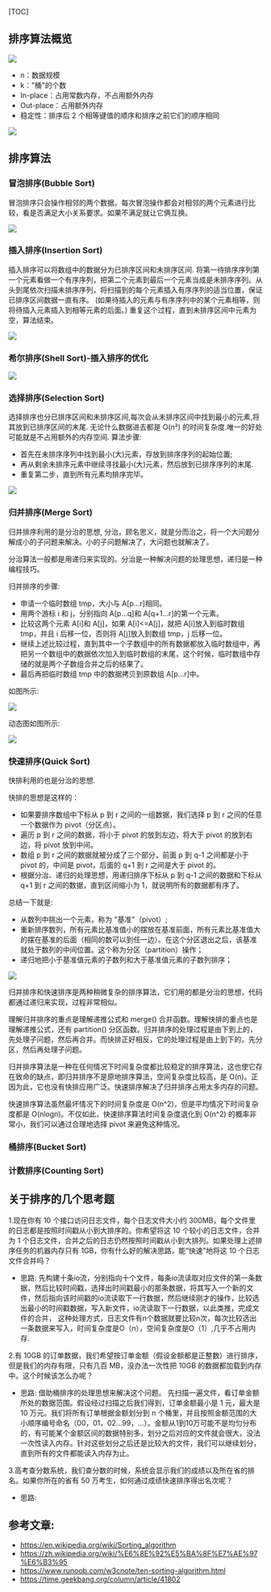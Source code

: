 [TOC]

## 排序算法概览

![](img/sort.png)

- n：数据规模
- k："桶"的个数
- In-place：占用常数内存，不占用额外内存
- Out-place：占用额外内存
- 稳定性：排序后 2 个相等键值的顺序和排序之前它们的顺序相同

![](img/generalize.png)

## 排序算法

### 冒泡排序(Bubble Sort)
冒泡排序只会操作相邻的两个数据。每次冒泡操作都会对相邻的两个元素进行比较，看是否满足大小关系要求。如果不满足就让它俩互换。

![](img/bubbleSort.gif)

### 插入排序(Insertion Sort)
插入排序可以将数组中的数据分为已排序区间和未排序区间. 将第一待排序序列第一个元素看做一个有序序列，把第二个元素到最后一个元素当成是未排序序列。从头到尾依次扫描未排序序列，将扫描到的每个元素插入有序序列的适当位置，保证已排序区间数据一直有序。
(如果待插入的元素与有序序列中的某个元素相等，则将待插入元素插入到相等元素的后面。) 重复这个过程，直到未排序区间中元素为空，算法结束。

![](img/insertionSort.gif)

### 希尔排序(Shell Sort)-插入排序的优化
![](img/shellSort.gif)

### 选择排序(Selection Sort)
选择排序也分已排序区间和未排序区间,每次会从未排序区间中找到最小的元素,将其放到已排序区间的末尾.
无论什么数据进去都是 O(n²) 的时间复杂度.唯一的好处可能就是不占用额外的内存空间.
算法步骤:

* 首先在未排序序列中找到最小(大)元素，存放到排序序列的起始位置;
* 再从剩余未排序元素中继续寻找最小(大)元素，然后放到已排序序列的末尾.
* 重复第二步，直到所有元素均排序完毕。

![](img/selectionSort.gif)

### 归并排序(Merge Sort)
归并排序利用的是分治的思想, 分治，顾名思义，就是分而治之，将一个大问题分解成小的子问题来解决。小的子问题解决了，大问题也就解决了。

分治算法一般都是用递归来实现的。分治是一种解决问题的处理思想，递归是一种编程技巧。

归并排序的步骤:
- 申请一个临时数组 tmp，大小与 A[p...r]相同。
- 用两个游标 i 和 j，分别指向 A[p...q]和 A[q+1...r]的第一个元素。
- 比较这两个元素 A[i]和 A[j]，如果 A[i]<=A[j]，就把 A[i]放入到临时数组 tmp，并且 i 后移一位，否则将 A[j]放入到数组 tmp，j 后移一位。
- 继续上述比较过程，直到其中一个子数组中的所有数据都放入临时数组中，再把另一个数组中的数据依次加入到临时数组的末尾，这个时候，临时数组中存储的就是两个子数组合并之后的结果了。
- 最后再把临时数组 tmp 中的数据拷贝到原数组 A[p...r]中。

如图所示:

![](img/mergeSort01.png)

动态图如图所示:

![](img/mergeSort.gif)

### 快速排序(Quick Sort)
快排利用的也是分治的思想.

快排的思想是这样的：
- 如果要排序数组中下标从 p 到 r 之间的一组数据，我们选择 p 到 r 之间的任意一个数据作为 pivot（分区点）。
- 遍历 p 到 r 之间的数据，将小于 pivot 的放到左边，将大于 pivot 的放到右边，将 pivot 放到中间。
- 数组 p 到 r 之间的数据就被分成了三个部分，前面 p 到 q-1 之间都是小于 pivot 的，中间是 pivot，后面的 q+1 到 r 之间是大于 pivot 的。
- 根据分治、递归的处理思想，用递归排序下标从 p 到 q-1 之间的数据和下标从 q+1 到 r 之间的数据，直到区间缩小为 1，就说明所有的数据都有序了。

总结一下就是:
- 从数列中挑出一个元素，称为 "基准"（pivot）;
- 重新排序数列，所有元素比基准值小的摆放在基准前面，所有元素比基准值大的摆在基准的后面（相同的数可以到任一边）。在这个分区退出之后，该基准就处于数列的中间位置。这个称为分区（partition）操作；
- 递归地把小于基准值元素的子数列和大于基准值元素的子数列排序；

![](img/quickSort.gif)

归并排序和快速排序是两种稍微复杂的排序算法，它们用的都是分治的思想，代码都通过递归来实现，过程非常相似。

理解归并排序的重点是理解递推公式和 merge() 合并函数。理解快排的重点也是理解递推公式，还有 partition() 分区函数。归并排序的处理过程是由下到上的，先处理子问题，然后再合并。而快排正好相反，它的处理过程是由上到下的，先分区，然后再处理子问题。

归并排序算法是一种在任何情况下时间复杂度都比较稳定的排序算法，这也使它存在致命的缺点，即归并排序不是原地排序算法，空间复杂度比较高，是 O(n)。正因为此，它也没有快排应用广泛。快速排序解决了归并排序占用太多内存的问题。

快速排序算法虽然最坏情况下的时间复杂度是 O(n^2)，但是平均情况下时间复杂度都是 O(nlogn)。不仅如此，快速排序算法时间复杂度退化到 O(n^2) 的概率非常小，我们可以通过合理地选择 pivot 来避免这种情况。

### 桶排序(Bucket Sort)

### 计数排序(Counting Sort)




## 关于排序的几个思考题
1.现在你有 10 个接口访问日志文件，每个日志文件大小约 300MB，每个文件里的日志都是按照时间戳从小到大排序的。你希望将这 10 个较小的日志文件，合并为 1 个日志文件，合并之后的日志仍然按照时间戳从小到大排列。如果处理上述排序任务的机器内存只有 1GB，你有什么好的解决思路，能“快速”地将这 10 个日志文件合并吗？

- 思路: 先构建十条io流，分别指向十个文件，每条io流读取对应文件的第一条数据，然后比较时间戳，选择出时间戳最小的那条数据，将其写入一个新的文件，然后指向该时间戳的io流读取下一行数据，然后继续刚才的操作，比较选出最小的时间戳数据，写入新文件，io流读取下一行数据，以此类推，完成文件的合并， 这种处理方式，日志文件有n个数据就要比较n次，每次比较选出一条数据来写入，时间复杂度是O（n），空间复杂度是O（1）,几乎不占用内存.

2.有 10GB 的订单数据，我们希望按订单金额（假设金额都是正整数）进行排序，但是我们的内存有限，只有几百 MB，没办法一次性把 10GB 的数据都加载到内存中。这个时候该怎么办呢？

- 思路: 借助桶排序的处理思想来解决这个问题。 先扫描一遍文件，看订单金额所处的数据范围。假设经过扫描之后我们得到，订单金额最小是 1 元，最大是 10 万元。我们将所有订单根据金额划分到 n 个桶里，并且按照金额范围的大小顺序编号命名（00，01，02...99，...）。金额从1到10万可能不是均匀分布的，有可能某个金额区间的数据特别多，划分之后对应的文件就会很大，没法一次性读入内存。针对这些划分之后还是比较大的文件，我们可以继续划分，直到所有的文件都能读入内存为止。

3.高考查分数系统，我们查分数的时候，系统会显示我们的成绩以及所在省的排名。如果你所在的省有 50 万考生，如何通过成绩快速排序得出名次呢？

- 思路: 

## 参考文章:
- https://en.wikipedia.org/wiki/Sorting_algorithm
- https://zh.wikipedia.org/wiki/%E6%8E%92%E5%BA%8F%E7%AE%97%E6%B3%95
- https://www.runoob.com/w3cnote/ten-sorting-algorithm.html
- https://time.geekbang.org/column/article/41802
